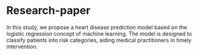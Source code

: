 # Research-paper
In this study, we propose a heart disease prediction model based on the logistic regression concept of machine learning. The model is designed to classify patients into risk categories, aiding medical practitioners in timely intervention.
